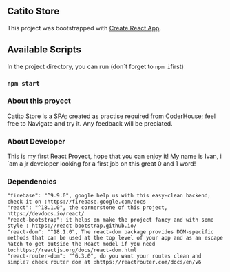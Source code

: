## Catito Store

This project was bootstrapped with [Create React App](https://github.com/facebook/create-react-app).

## Available Scripts

In the project directory, you can run (don´t forget to `npm i`first)

### `npm start`

### About this proyect

Catito Store is a SPA; created as practise required from CoderHouse; feel free to Navigate and try it. Any feedback will be preciated.

### About Developer

This is my first React Proyect, hope that you can enjoy it! My name is Ivan, i´am a jr developer looking for a first job on this great 0 and 1 word!

### Dependencies

    "firebase": "^9.9.0", google help us with this easy-clean backend; check it on :https://firebase.google.com/docs
    "react": "^18.1.0", the cornerstone of this project, https://devdocs.io/react/
    "react-bootstrap": it helps on make the project fancy and with some style : https://react-bootstrap.github.io/
    "react-dom": "^18.1.0", The react-dom package provides DOM-specific methods that can be used at the top level of your app and as an escape hatch to get outside the React model if you need to:https://reactjs.org/docs/react-dom.html
    "react-router-dom": "^6.3.0", do you want your routes clean and simple? check router dom at :https://reactrouter.com/docs/en/v6
  